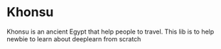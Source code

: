 # Khonsu
Khonsu is an ancient Egypt that help people to travel. This lib is to help newbie to learn about deeplearn from scratch